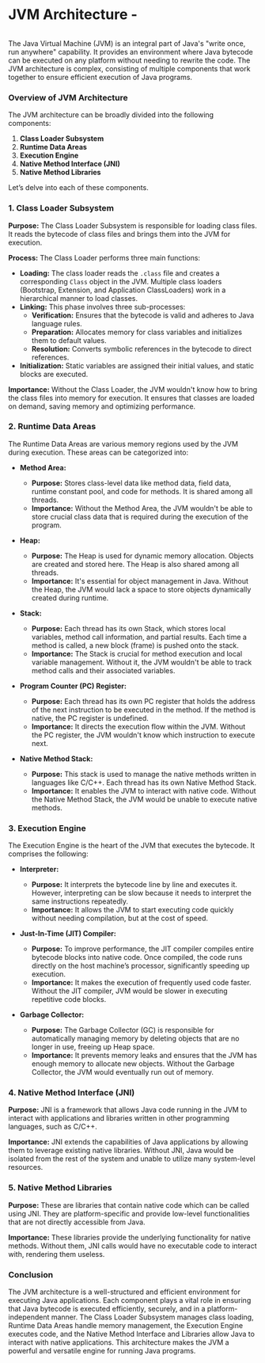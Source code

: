 # JVM Architecture -

<img title="JVM Architecture" src="file:///C:/Users/aksha/Desktop/Core%20java/01.%20Introduction/Images/JVM%20Architecture.jpg" alt="" style="zoom:50%;" data-align="center">

The Java Virtual Machine (JVM) is an integral part of Java's "write once, run anywhere" capability. It provides an environment where Java bytecode can be executed on any platform without needing to rewrite the code. The JVM architecture is complex, consisting of multiple components that work together to ensure efficient execution of Java programs.

### Overview of JVM Architecture

The JVM architecture can be broadly divided into the following components:

1. **Class Loader Subsystem**
2. **Runtime Data Areas**
3. **Execution Engine**
4. **Native Method Interface (JNI)**
5. **Native Method Libraries**

Let’s delve into each of these components.

### 1. Class Loader Subsystem

**Purpose:** The Class Loader Subsystem is responsible for loading class files. It reads the bytecode of class files and brings them into the JVM for execution.

**Process:** The Class Loader performs three main functions:

- **Loading:** The class loader reads the `.class` file and creates a corresponding `Class` object in the JVM. Multiple class loaders (Bootstrap, Extension, and Application ClassLoaders) work in a hierarchical manner to load classes.
- **Linking:** This phase involves three sub-processes:
  - **Verification:** Ensures that the bytecode is valid and adheres to Java language rules.
  - **Preparation:** Allocates memory for class variables and initializes them to default values.
  - **Resolution:** Converts symbolic references in the bytecode to direct references.
- **Initialization:** Static variables are assigned their initial values, and static blocks are executed.

**Importance:** Without the Class Loader, the JVM wouldn't know how to bring the class files into memory for execution. It ensures that classes are loaded on demand, saving memory and optimizing performance.

### 2. Runtime Data Areas

The Runtime Data Areas are various memory regions used by the JVM during execution. These areas can be categorized into:

- **Method Area:** 
  
  - **Purpose:** Stores class-level data like method data, field data, runtime constant pool, and code for methods. It is shared among all threads.
  - **Importance:** Without the Method Area, the JVM wouldn't be able to store crucial class data that is required during the execution of the program.

- **Heap:**
  
  - **Purpose:** The Heap is used for dynamic memory allocation. Objects are created and stored here. The Heap is also shared among all threads.
  - **Importance:** It's essential for object management in Java. Without the Heap, the JVM would lack a space to store objects dynamically created during runtime.

- **Stack:**
  
  - **Purpose:** Each thread has its own Stack, which stores local variables, method call information, and partial results. Each time a method is called, a new block (frame) is pushed onto the stack.
  - **Importance:** The Stack is crucial for method execution and local variable management. Without it, the JVM wouldn't be able to track method calls and their associated variables.

- **Program Counter (PC) Register:**
  
  - **Purpose:** Each thread has its own PC register that holds the address of the next instruction to be executed in the method. If the method is native, the PC register is undefined.
  - **Importance:** It directs the execution flow within the JVM. Without the PC register, the JVM wouldn't know which instruction to execute next.

- **Native Method Stack:**
  
  - **Purpose:** This stack is used to manage the native methods written in languages like C/C++. Each thread has its own Native Method Stack.
  - **Importance:** It enables the JVM to interact with native code. Without the Native Method Stack, the JVM would be unable to execute native methods.

### 3. Execution Engine

The Execution Engine is the heart of the JVM that executes the bytecode. It comprises the following:

- **Interpreter:**
  
  - **Purpose:** It interprets the bytecode line by line and executes it. However, interpreting can be slow because it needs to interpret the same instructions repeatedly.
  - **Importance:** It allows the JVM to start executing code quickly without needing compilation, but at the cost of speed.

- **Just-In-Time (JIT) Compiler:**
  
  - **Purpose:** To improve performance, the JIT compiler compiles entire bytecode blocks into native code. Once compiled, the code runs directly on the host machine’s processor, significantly speeding up execution.
  - **Importance:** It makes the execution of frequently used code faster. Without the JIT compiler, JVM would be slower in executing repetitive code blocks.

- **Garbage Collector:**
  
  - **Purpose:** The Garbage Collector (GC) is responsible for automatically managing memory by deleting objects that are no longer in use, freeing up Heap space.
  - **Importance:** It prevents memory leaks and ensures that the JVM has enough memory to allocate new objects. Without the Garbage Collector, the JVM would eventually run out of memory.

### 4. Native Method Interface (JNI)

**Purpose:** JNI is a framework that allows Java code running in the JVM to interact with applications and libraries written in other programming languages, such as C/C++.

**Importance:** JNI extends the capabilities of Java applications by allowing them to leverage existing native libraries. Without JNI, Java would be isolated from the rest of the system and unable to utilize many system-level resources.

### 5. Native Method Libraries

**Purpose:** These are libraries that contain native code which can be called using JNI. They are platform-specific and provide low-level functionalities that are not directly accessible from Java.

**Importance:** These libraries provide the underlying functionality for native methods. Without them, JNI calls would have no executable code to interact with, rendering them useless.

### Conclusion

The JVM architecture is a well-structured and efficient environment for executing Java applications. Each component plays a vital role in ensuring that Java bytecode is executed efficiently, securely, and in a platform-independent manner. The Class Loader Subsystem manages class loading, Runtime Data Areas handle memory management, the Execution Engine executes code, and the Native Method Interface and Libraries allow Java to interact with native applications. This architecture makes the JVM a powerful and versatile engine for running Java programs.


